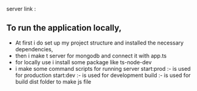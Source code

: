 server link :

## To run the application locally,

- At first i do set up my project structure and installed the necessary dependencies,
- then i make t server for mongodb and connect it with app.ts
- for locally use i install some package like ts-node-dev
- i make some command scripts for running server
  start:prod :- is used for production
  start:dev :- is used for development
  build :- is used for build dist folder to make js file

